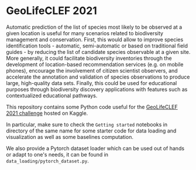 # GeoLifeCLEF 2021

Automatic prediction of the list of species most likely to be observed at a given location is useful for many scenarios related to biodiversity management and conservation.
First, this would allow to improve species identification tools - automatic, semi-automatic or based on traditional field guides - by reducing the list of candidate species observable at a given site.
More generally, it could facilitate biodiversity inventories through the development of location-based recommendation services (e.g. on mobile phones), encourage the involvement of citizen scientist observers, and accelerate the annotation and validation of species observations to produce large, high-quality data sets.
Finally, this could be used for educational purposes through biodiversity discovery applications with features such as contextualized educational pathways.

This repository contains some Python code useful for the [GeoLifeCLEF 2021 challenge](https://www.kaggle.com/c/geolifeclef-2021/) hosted on Kaggle.

In particular, make sure to check the `Getting started` notebooks in directory of the same name for some starter code for data loading and visualization as well as some baselines computation.

We also provide a Pytorch dataset loader which can be used out of hands or adapt to one's needs, it can be found in `data_loading/pytorch_dataset.py`.
